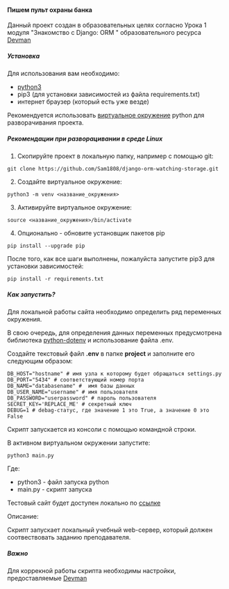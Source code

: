 #### Пишем пульт охраны банка

Данный проект создан в образовательных целях согласно Урока 1
модуля "Знакомство с Django: ORM " образовательного ресурса [Devman](www.dvmn.org)

##### Установка

Для использования вам необходимо:
- [python3](www.python.org)
- pip3 (для установки зависимостей из файла requirements.txt)
- интернет браузер (который есть уже везде)

Рекомендуется использовать [виртуальное окружение](https://pythoner.name/documentation/tutorial/venv)
python для разворачивания проекта.

##### Рекомендации при разворацивании в среде Linux

1. Скопируйте проект в локальную папку, например с помощью git:

`git clone https://github.com/Sam1808/django-orm-watching-storage.git`

2. Создайте виртуальное окружение:

`python3 -m venv <название_окружения>`

3. Активируйте виртуальное окружение:

`source <название_окружения>/bin/activate`

4. Опционально - обновите установщик пакетов pip

`pip install --upgrade pip`

После того, как все шаги выполнены, пожалуйста запустите pip3 для установки зависимостей:

`pip install -r requirements.txt`

##### Как запустить?

Для локальной работы сайта необходимо определить ряд переменных окружения.

В свою очередь, для определения данных переменных предусмотрена библиотека [python-dotenv](https://pypi.org/project/python-dotenv/)
и использование файла .env.

Создайте текстовый файл **.env** в папке **project** и заполните его следующим образом:

```
DB_HOST="hostname" # имя узла к которому будет обращаться settings.py
DB_PORT="5434" # соответствующий номер порта
DB_NAME="databasename" #  имя базы данных
DB_USER_NAME="username" # имя пользователя
DB_PASSWORD="userpassword" # пароль пользователя
SECRET_KEY='REPLACE_ME' # секретный ключ
DEBUG=1 # debag-статус, где значение 1 это True, а значение 0 это False
```

Скрипт запускается из консоли с помощью командной строки.

В активном виртуальном окружении запустите:

`python3 main.py`

Где:
- python3 - файл запуска python
- main.py - скрипт запуска

Тестовый сайт будет доступен локально по [ссылке](http://0.0.0.0:8000/)


Описание:

Скрипт запускает локальный учебный web-сервер, который должен соотвествовать заданию преподавателя.  


##### Важно
Для коррекной работы скрипта необходимы настройки, предоставляемые [Devman](www.dvmn.org)
